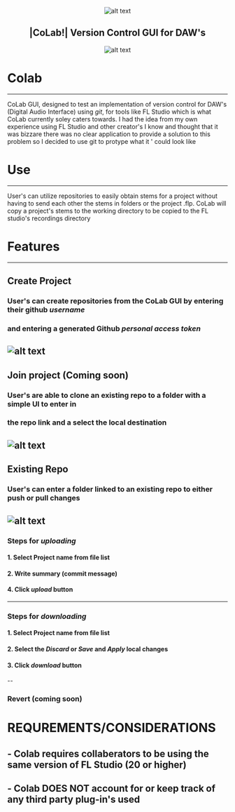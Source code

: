 <p align="center">
  <img src="https://github.com/osmosis10/versionController/blob/master/WinFormsApp1/Resources/favicon.ico?raw=true" alt="alt text">
</p>

<h2 align="center">|CoLab!| Version Control GUI for DAW's</h2>

<p align="center">
  <img src="https://github.com/osmosis10/versionController/blob/master/WinFormsApp1/Resources/new_main_menu.png" alt="alt text">
</p>





# Colab
---
 CoLab GUI, designed to test an implementation of version control for DAW's (Digital Audio Interface) 
 using *git*, for tools like FL Studio which is what CoLab currently soley caters towards. I had the idea from 
 my own experience using FL Studio and other creator's I know and thought that it was bizzare there was 
 no clear application to provide a solution to this problem so I decided to use git to protype what it '
 could look like

# Use 
---
User's can utilize repositories to easily obtain stems for a project without 
having to send each other the stems in folders or the project .flp. CoLab will
copy a project's stems to the working directory to be copied to the FL studio's
recordings directory

# Features 
---

##  Create Project
### User's can create repositories from the CoLab GUI by entering their github *username* 
### and entering a generated Github *personal access token* 
![alt text](https://github.com/osmosis10/versionController/blob/master/WinFormsApp1/Resources/CreateFeaturedImage.jpg) 
---


## Join project (Coming soon)
### User's are able to clone an existing repo to a folder with a simple UI to enter in
### the repo link and a select the local destination
![alt text](https://github.com/osmosis10/versionController/blob/master/WinFormsApp1/Resources/join_feature.png)
---

## Existing Repo
### User's can enter a folder linked to an existing repo to either push or pull changes 
![alt text](https://github.com/osmosis10/versionController/blob/master/WinFormsApp1/Resources/ExistingProjectImage.jpg) 
---

### Steps for *uploading*
#### 1. Select Project name from file list
#### 2. Write summary (commit message)
#### 4. Click *upload* button
---

### Steps for *downloading*
#### 1. Select Project name from file list
#### 2. Select the *Discard* or *Save* and *Apply* local changes
#### 3. Click *download* button
--

### Revert (coming soon)


# REQUREMENTS/CONSIDERATIONS
## - Colab requires collaberators to be using the same version of FL Studio (20 or higher)
## - Colab DOES NOT account for or keep track of any third party plug-in's used
